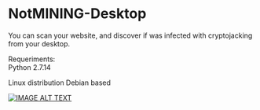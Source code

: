 # NotMINING-Desktop

You can scan your website, and discover if was infected with cryptojacking from your desktop.</br>

Requeriments:</br>
Python 2.7.14</br>

Linux distribution Debian based </br>


[![IMAGE ALT TEXT](http://i65.tinypic.com/2po6pzp.png)](http://youtube.com/watch?v=CIB7M5Ttmr8 "NotMINING Desktop (Linux)")
